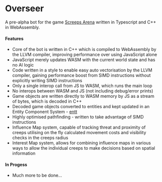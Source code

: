 # Overseer
A pre-alpha bot for the game [Screeps Arena](https://store.steampowered.com/app/1137320/Screeps_Arena/) written in Typescript and C++ in WebAssembly.

#### Features
* Core of the bot is written in C++ which is compiled to WebAssembly by the LLVM compiler, improving performance over using JavaScript alone
* JavaScript merely updates WASM with the current world state and has no AI logic
* Code written in a style to enable easy auto vectorisation by the LLVM compiler, gaining performance boost from SIMD instructions without explicitly writing SIMD instructions
* Only a single interop call from JS to WASM, which runs the main loop
* No interops between WASM and JS (not including debug/error prints)
* Game objects are written directly to WASM memory by JS as a stream of bytes, which is decoded in C++
* Decoded game objects converted to entities and kept updated in an Entity Component System - [entt](https://github.com/skypjack/entt)
* Highly optimised pathfinding - written to take advantage of SIMD instructions
* Influence Map system, capable of tracking threat and proximity of creeps utilising on the fly calculated movement costs and visibility checks in the creeps radius
* Interest Map system, allows for combining influence maps in various ways to allow the individual creeps to make decisions based on spatial information

#### In Progess
* Much more to be done...
